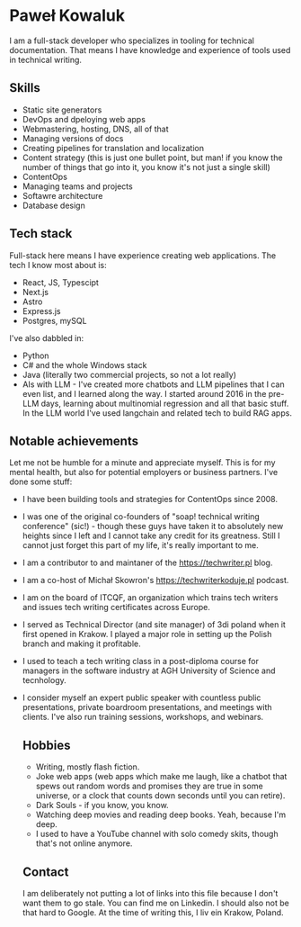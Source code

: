 # Paweł Kowaluk

I am a full-stack developer who specializes in tooling for technical documentation. That means I have knowledge and experience of tools used in technical writing.

## Skills

- Static site generators
- DevOps and dpeloying web apps
- Webmastering, hosting, DNS, all of that
- Managing versions of docs
- Creating pipelines for translation and localization
- Content strategy (this is just one bullet point, but man! if you know the number of things that go into it, you know it's not just a single skill)
- ContentOps
- Managing teams and projects
- Softawre architecture
- Database design

## Tech stack

Full-stack here means I have experience creating web applications. The tech I know most about is:

- React, JS, Typescipt
- Next.js
- Astro
- Express.js
- Postgres, mySQL

I've also dabbled in:

- Python
- C# and the whole Windows stack
- Java (literally two commercial projects, so not a lot really)
- AIs with LLM - I've created more chatbots and LLM pipelines that I can even list, and I learned along the way. I started around 2016 in the pre-LLM days, learning about multinomial regression and all that basic stuff. In the LLM world I've used langchain and related tech to build RAG apps.

## Notable achievements

Let me not be humble for a minute and appreciate myself. This is for my mental health, but also for potential employers or business partners. I've done some stuff:

- I have been building tools and strategies for ContentOps since 2008.
- I was one of the original co-founders of "soap! technical writing conference" (sic!) - though these guys have taken it to absolutely new heights since I left and I cannot take any credit for its greatness. Still I cannot just forget this part of my life, it's really important to me.
- I am a contributor to and maintaner of the https://techwriter.pl blog.
- I am a co-host of Michał Skowron's https://techwriterkoduje.pl podcast.
- I am on the board of ITCQF, an organization which trains tech writers and issues tech writing certificates across Europe.
- I served as Technical Director (and site manager) of 3di poland when it first opened in Krakow. I played a major role in setting up the Polish branch and making it profitable.
- I used to teach a tech writing class in a post-diploma course for managers in the software industry at AGH University of Science and tecnhology.
- I consider myself an expert public speaker with countless public presentations, private boardroom presentations, and meetings with clients. I've also run training sessions, workshops, and webinars.

  ## Hobbies

  - Writing, mostly flash fiction.
  - Joke web apps (web apps which make me laugh, like a chatbot that spews out random words and promises they are true in some universe, or a clock that counts down seconds until you can retire).
  - Dark Souls - if you know, you know.
  - Watching deep movies and reading deep books. Yeah, because I'm deep.
  - I used to have a YouTube channel with solo comedy skits, though that's not online anymore.
 
  ## Contact

  I am deliberately not putting a lot of links into this file because I don't want them to go stale. You can find me on Linkedin. I should also not be that hard to Google. At the time of writing this, I liv ein Krakow, Poland.
